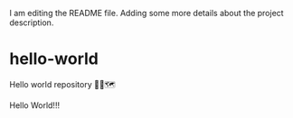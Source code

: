 
I am editing the README file. Adding some more details about the project description.


# hello-world
Hello world repository 👋🏻🗺


Hello World!!!
